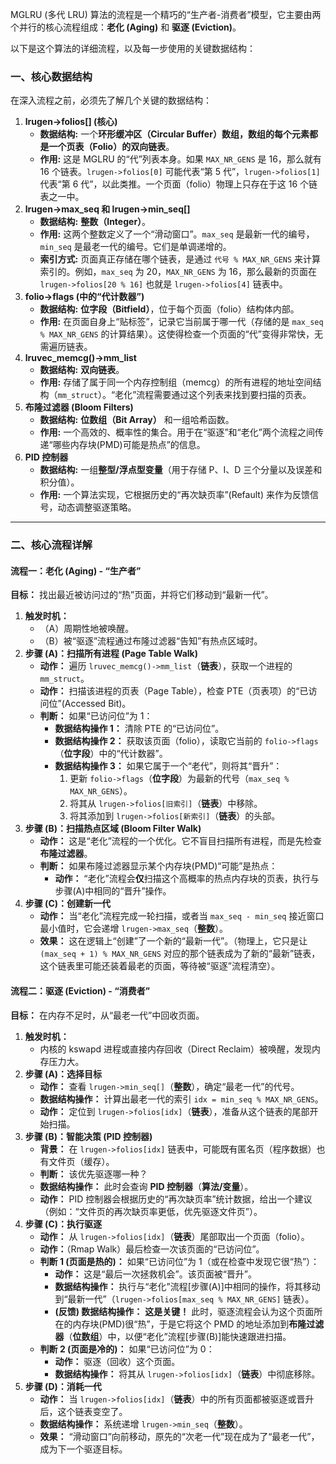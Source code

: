 MGLRU (多代 LRU) 算法的流程是一个精巧的“生产者-消费者”模型，它主要由两个并行的核心流程组成：**老化 (Aging)** 和 **驱逐 (Eviction)**。

以下是这个算法的详细流程，以及每一步使用的关键数据结构：



### 一、核心数据结构

在深入流程之前，必须先了解几个关键的数据结构：

1. **lrugen->folios[] (核心)**
   - **数据结构:** 一个**环形缓冲区（Circular Buffer）数组，数组的每个元素都是一个页表（Folio）的双向链表**。
   - **作用:** 这是 MGLRU 的“代”列表本身。如果 `MAX_NR_GENS` 是 16，那么就有 16 个链表。`lrugen->folios[0]` 可能代表“第 5 代”，`lrugen->folios[1]` 代表“第 6 代”，以此类推。一个页面（folio）物理上只存在于这 16 个链表之一中。
2. **lrugen->max_seq 和 lrugen->min_seq[]**
   - **数据结构:** **整数（Integer）**。
   - **作用:** 这两个整数定义了一个“滑动窗口”。`max_seq` 是最新一代的编号，`min_seq` 是最老一代的编号。它们是单调递增的。
   - **索引方式:** 页面真正存储在哪个链表，是通过 `代号 % MAX_NR_GENS` 来计算索引的。例如，`max_seq` 为 20，`MAX_NR_GENS` 为 16，那么最新的页面在 `lrugen->folios[20 % 16]` 也就是 `lrugen->folios[4]` 链表中。
3. **folio->flags (中的“代计数器”)**
   - **数据结构:** **位字段（Bitfield）**，位于每个页面（folio）结构体内部。
   - **作用:** 在页面自身上“贴标签”，记录它当前属于哪一代（存储的是 `max_seq % MAX_NR_GENS` 的计算结果）。这使得检查一个页面的“代”变得非常快，无需遍历链表。
4. **lruvec_memcg()->mm_list**
   - **数据结构:** **双向链表**。
   - **作用:** 存储了属于同一个内存控制组（memcg）的所有进程的地址空间结构（`mm_struct`）。“老化”流程需要通过这个列表来找到要扫描的页表。
5. **布隆过滤器 (Bloom Filters)**
   - **数据结构:** **位数组（Bit Array）** 和一组哈希函数。
   - **作用:** 一个高效的、概率性的集合。用于在“驱逐”和“老化”两个流程之间传递“哪些内存块(PMD)可能是热点”的信息。
6. **PID 控制器**
   - **数据结构:** 一组**整型/浮点型变量**（用于存储 P、I、D 三个分量以及误差和积分值）。
   - **作用:** 一个算法实现，它根据历史的“再次缺页率”(Refault) 来作为反馈信号，动态调整驱逐策略。

------



### 二、核心流程详解

#### 流程一：老化 (Aging) - “生产者”

**目标：** 找出最近被访问过的“热”页面，并将它们移动到“最新一代”。

1. **触发时机：**
   - （A）周期性地被唤醒。
   - （B）被“驱逐”流程通过布隆过滤器“告知”有热点区域时。
2. **步骤 (A)：扫描所有进程 (Page Table Walk)**
   - **动作：** 遍历 `lruvec_memcg()->mm_list`（**链表**），获取一个进程的 `mm_struct`。
   - **动作：** 扫描该进程的页表（Page Table），检查 PTE（页表项）的“已访问位”(Accessed Bit)。
   - **判断：** 如果“已访问位”为 1：
     - **数据结构操作 1：** 清除 PTE 的“已访问位”。
     - **数据结构操作 2：** 获取该页面（folio），读取它当前的 `folio->flags`（**位字段**）中的“代计数器”。
     - **数据结构操作 3：** 如果它属于一个“老代”，则将其“晋升”：
       1. 更新 `folio->flags`（**位字段**）为最新的代号（`max_seq % MAX_NR_GENS`）。
       2. 将其从 `lrugen->folios[旧索引]`（**链表**）中移除。
       3. 将其添加到 `lrugen->folios[新索引]`（**链表**）的头部。
3. **步骤 (B)：扫描热点区域 (Bloom Filter Walk)**
   - **动作：** 这是“老化”流程的一个优化。它不盲目扫描所有进程，而是先检查**布隆过滤器**。
   - **判断：** 如果布隆过滤器显示某个内存块(PMD)“可能”是热点：
     - **动作：** “老化”流程会**仅**扫描这个高概率的热点内存块的页表，执行与步骤(A)中相同的“晋升”操作。
4. **步骤 (C)：创建新一代**
   - **动作：** 当“老化”流程完成一轮扫描，或者当 `max_seq - min_seq` 接近窗口最小值时，它会递增 `lrugen->max_seq`（**整数**）。
   - **效果：** 这在逻辑上“创建”了一个新的“最新一代”。（物理上，它只是让 `(max_seq + 1) % MAX_NR_GENS` 对应的那个链表成为了新的“最新”链表，这个链表里可能还装着最老的页面，等待被“驱逐”流程清空）。



#### 流程二：驱逐 (Eviction) - “消费者”

**目标：** 在内存不足时，从“最老一代”中回收页面。

1. **触发时机：**
   - 内核的 kswapd 进程或直接内存回收（Direct Reclaim）被唤醒，发现内存压力大。
2. **步骤 (A)：选择目标**
   - **动作：** 查看 `lrugen->min_seq[]`（**整数**），确定“最老一代”的代号。
   - **数据结构操作：** 计算出最老一代的索引 `idx = min_seq % MAX_NR_GENS`。
   - **动作：** 定位到 `lrugen->folios[idx]`（**链表**），准备从这个链表的尾部开始扫描。
3. **步骤 (B)：智能决策 (PID 控制器)**
   - **背景：** 在 `lrugen->folios[idx]` 链表中，可能既有匿名页（程序数据）也有文件页（缓存）。
   - **判断：** 该优先驱逐哪一种？
   - **数据结构操作：** 此时会查询 **PID 控制器**（**算法/变量**）。
   - **动作：** PID 控制器会根据历史的“再次缺页率”统计数据，给出一个建议（例如：“文件页的再次缺页率更低，优先驱逐文件页”）。
4. **步骤 (C)：执行驱逐**
   - **动作：** 从 `lrugen->folios[idx]`（**链表**）尾部取出一个页面（folio）。
   - **动作：**（Rmap Walk）最后检查一次该页面的“已访问位”。
   - **判断 1 (页面是热的)：** 如果“已访问位”为 1（或在检查中发现它很“热”）：
     - **动作：** 这是“最后一次拯救机会”。该页面被“晋升”。
     - **数据结构操作：** 执行与“老化”流程[步骤(A)]中相同的操作，将其移动到“最新一代”（`lrugen->folios[max_seq % MAX_NR_GENS]` 链表）。
     - **(反馈) 数据结构操作：** **这是关键！** 此时，驱逐流程会认为这个页面所在的内存块(PMD)很“热”，于是它将这个 PMD 的地址添加到**布隆过滤器**（**位数组**）中，以便“老化”流程[步骤(B)]能快速跟进扫描。
   - **判断 2 (页面是冷的)：** 如果“已访问位”为 0：
     - **动作：** 驱逐（回收）这个页面。
     - **数据结构操作：** 将其从 `lrugen->folios[idx]`（**链表**）中彻底移除。
5. **步骤 (D)：消耗一代**
   - **动作：** 当 `lrugen->folios[idx]`（**链表**）中的所有页面都被驱逐或晋升后，这个链表变空了。
   - **数据结构操作：** 系统递增 `lrugen->min_seq`（**整数**）。
   - **效果：** “滑动窗口”向前移动，原先的“次老一代”现在成为了“最老一代”，成为下一个驱逐目标。